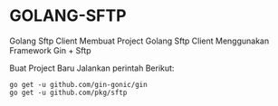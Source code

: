# GOLANG-SFTP
Golang Sftp Client
Membuat Project Golang Sftp Client Menggunakan Framework Gin + Sftp

Buat Project Baru Jalankan perintah Berikut:
```
go get -u github.com/gin-gonic/gin
go get -u github.com/pkg/sftp
```
